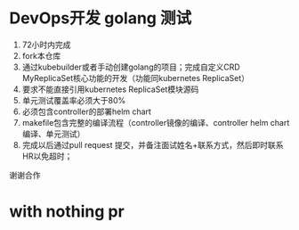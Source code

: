 # DevOps开发 golang 测试

1. 72小时内完成
2. fork本仓库
3. 通过kubebuilder或者手动创建golang的项目；完成自定义CRD MyReplicaSet核心功能的开发（功能同kubernetes ReplicaSet）
4. 要求不能直接引用kubernetes ReplicaSet模块源码
5. 单元测试覆盖率必须大于80%
6. 必须包含controller的部署helm chart
7. makefile包含完整的编译流程（controller镜像的编译、controller helm chart编译、单元测试）
8. 完成以后通过pull request 提交，并备注面试姓名+联系方式，然后即时联系HR以免超时；

谢谢合作



#  with  nothing pr
 
